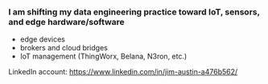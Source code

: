 ### I am shifting my data engineering practice toward IoT, sensors, and edge hardware/software
- edge devices
- brokers and cloud bridges
- IoT management (ThingWorx, Belana, N3ron, etc.)

LinkedIn account: https://www.linkedin.com/in/jim-austin-a476b562/
